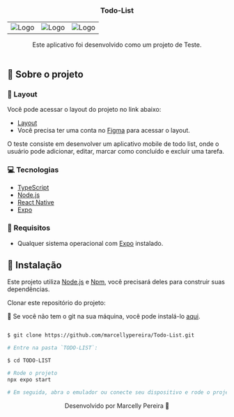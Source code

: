 <p align="center">
  <h3 align="center">Todo-List</h3>

 <div align="center">
  <table>
    <tr>
      <td><img src="https://cdn.discordapp.com/attachments/1063226213092569251/1186284631016886364/Screenshot_20231218-085453_Expo_Go.jpg?ex=6592b0a8&is=65803ba8&hm=da80578eb0424db7e4112f1a8a4e9b6a0ac6c120c41af221235c77ac4df72923&" alt="Logo" /></td>
      <td><img src="https://cdn.discordapp.com/attachments/1063226213092569251/1186284630316425296/Screenshot_20231218-085435_Expo_Go.jpg?ex=6592b0a7&is=65803ba7&hm=994997b7a58dba7646a0892ee70f8e52bf3469c0f6d07c1e392fda7773d2f09a&" alt="Logo" /></td>
      <td><img src="https://cdn.discordapp.com/attachments/1063226213092569251/1186284630740041738/Screenshot_20231218-085444_Expo_Go.jpg?ex=6592b0a8&is=65803ba8&hm=232ec412bbf54a3239b018a189df552bd95494e6cbe36723b4281995bce26f9c&" alt="Logo" /></td>
 </tr>
  </table>
</div>

  <p align="center">
    Este aplicativo foi desenvolvido como um projeto de Teste.
    <br />
    <br />
  </p>
</p>

## :book: Sobre o projeto

### :art: Layout

Você pode acessar o layout do projeto no link abaixo:

* [Layout](https://www.figma.com/file/0n0zDN7zbzhRbaEO74Xesx/ToDo-List-%E2%80%A2-Desafio-React?type=design&node-id=0-1&mode=design&t=p5u9dqXWEQLnoUD7-0)
* Você precisa ter uma conta no [Figma](https://www.figma.com) para acessar o layout.


O teste consiste em desenvolver um aplicativo mobile de todo list, onde o usuário pode adicionar, editar, marcar como concluído e excluir uma tarefa. 
### :computer: Tecnologias

* [TypeScript](https://www.typescriptlang.org/)
* [Node.js](https://nodejs.org/en/)
* [React Native](https://reactnative.dev/)
* [Expo](https://docs.expo.dev/get-started/installation/)

### :construction: Requisitos
- Qualquer sistema operacional com [Expo](https://docs.expo.dev/get-started/installation/) instalado.

## :bricks: Instalação

Este projeto utiliza [Node.js](https://nodejs.org/en/) e [Npm](https://www.npmjs.com/), você precisará deles para construir suas dependências.


Clonar este repositório do projeto:


🚨 Se você não tem o git na sua máquina, você pode instalá-lo [aqui](https://git-scm.com/downloads).
```bash

$ git clone https://github.com/marcellypereira/Todo-List.git

# Entre na pasta `TODO-LIST`:

$ cd TODO-LIST

# Rode o projeto
npx expo start

# Em seguida, abra o emulador ou conecte seu dispositivo e rode o projeto.
```




<p align="center">Desenvolvido por Marcelly Pereira 💜</p>
